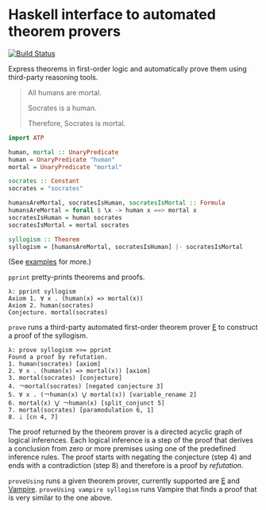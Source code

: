 # Haskell interface to automated theorem provers

[![Build Status](https://travis-ci.org/aztek/atp.svg?branch=master)](https://travis-ci.org/aztek/atp)

Express theorems in first-order logic and automatically prove them using third-party reasoning tools.

> All humans are mortal.
>
> Socrates is a human.
>
> Therefore, Socrates is mortal.

```haskell
import ATP

human, mortal :: UnaryPredicate
human = UnaryPredicate "human"
mortal = UnaryPredicate "mortal"

socrates :: Constant
socrates = "socrates"

humansAreMortal, socratesIsHuman, socratesIsMortal :: Formula
humansAreMortal = forall $ \x -> human x ==> mortal x
socratesIsHuman = human socrates
socratesIsMortal = mortal socrates

syllogism :: Theorem
syllogism = [humansAreMortal, socratesIsHuman] |- socratesIsMortal
```

(See [examples](./tree/master/examples) for more.)

`pprint` pretty-prints theorems and proofs.

```
λ: pprint syllogism
Axiom 1. ∀ x . (human(x) => mortal(x))
Axiom 2. human(socrates)
Conjecture. mortal(socrates)
```

`prove` runs a third-party automated first-order theorem prover [E](https://wwwlehre.dhbw-stuttgart.de/~sschulz/E/E.html) to construct a proof of the syllogism.

```
λ: prove syllogism >>= pprint
Found a proof by refutation.
1. human(socrates) [axiom]
2. ∀ x . (human(x) => mortal(x)) [axiom]
3. mortal(socrates) [conjecture]
4. ￢mortal(socrates) [negated conjecture 3]
5. ∀ x . (￢human(x) ⋁ mortal(x)) [variable_rename 2]
6. mortal(x) ⋁ ￢human(x) [split_conjunct 5]
7. mortal(socrates) [paramodulation 6, 1]
8. ⟘ [cn 4, 7]
```

The proof returned by the theorem prover is a directed acyclic graph of logical inferences. Each logical inference is a step of the proof that derives a conclusion from zero or more premises using one of the predefined inference rules. The proof starts with negating the conjecture (step 4) and ends with a contradiction (step 8) and therefore is a proof by _refutation_.

`proveUsing` runs a given theorem prover, currently supported are [E](https://wwwlehre.dhbw-stuttgart.de/~sschulz/E/E.html) and [Vampire](https://vprover.github.io/). `proveUsing vampire syllogism` runs Vampire that finds a proof that is very similar to the one above.
